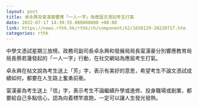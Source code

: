 ```yaml
---
layout: post
title: 卓永興及甯漢豪響應「一人一字」為應屆文憑試考生打氣
date: 2022-07-17 14:39:55.000000000 +08:00
link: https://news.rthk.hk/rthk/ch/component/k2/1658129-20220717.htm
categories: rthk
---
```


中學文憑試星期三放榜。政務司副司長卓永興和發展局局長甯漢豪分別響應教育局局長蔡若蓮發起的「一人一字」行動，在社交網站為應屆考生打氣。

卓永興在帖文說為考生送上「芳」字，表示有美好的意思，希望考生不論文憑試成績如何，都要在人生路上奮勇前衝。

甯漢豪為考生送上「信」字，表示考生不論繼續升學或進修、投身職場或創業，都要給自己多點信心，認為向着標竿直跑，一定可以讓人生發光發熱。
